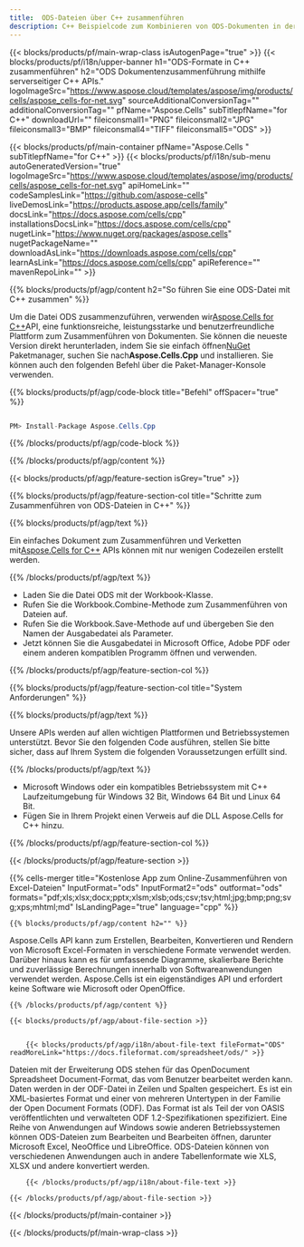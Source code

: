 ```yaml
---
title:  ODS-Dateien über C++ zusammenführen
description: C++ Beispielcode zum Kombinieren von ODS-Dokumenten in der C++-Laufzeitumgebung für Windows 32 Bit, Windows 64 Bit und Linux 64 Bit.
---
```

{{< blocks/products/pf/main-wrap-class isAutogenPage="true" >}}
{{< blocks/products/pf/i18n/upper-banner h1="ODS-Formate in C++ zusammenführen" h2="ODS Dokumentenzusammenführung mithilfe serverseitiger C++ APIs." logoImageSrc="https://www.aspose.cloud/templates/aspose/img/products/cells/aspose_cells-for-net.svg" sourceAdditionalConversionTag="" additionalConversionTag="" pfName="Aspose.Cells" subTitlepfName="for C++" downloadUrl="" fileiconsmall1="PNG" fileiconsmall2="JPG" fileiconsmall3="BMP" fileiconsmall4="TIFF" fileiconsmall5="ODS" >}}

{{< blocks/products/pf/main-container pfName="Aspose.Cells " subTitlepfName="for C++" >}}
{{< blocks/products/pf/i18n/sub-menu autoGeneratedVersion="true" logoImageSrc="https://www.aspose.cloud/templates/aspose/img/products/cells/aspose_cells-for-net.svg" apiHomeLink="" codeSamplesLink="https://github.com/aspose-cells" liveDemosLink="https://products.aspose.app/cells/family" docsLink="https://docs.aspose.com/cells/cpp" installationsDocsLink="https://docs.aspose.com/cells/cpp" nugetLink="https://www.nuget.org/packages/aspose.cells" nugetPackageName="" downloadAsLink="https://downloads.aspose.com/cells/cpp" learnAsLink="https://docs.aspose.com/cells/cpp" apiReference="" mavenRepoLink="" >}}

{{% blocks/products/pf/agp/content h2="So führen Sie eine ODS-Datei mit C++ zusammen" %}}

 Um die Datei ODS zusammenzuführen, verwenden wir<a href="https://products.aspose.com/cells/cpp">Aspose.Cells for C++</a>API, eine funktionsreiche, leistungsstarke und benutzerfreundliche Plattform zum Zusammenführen von Dokumenten. Sie können die neueste Version direkt herunterladen, indem Sie sie einfach öffnen<a href="https://www.nuget.org/packages/aspose.cells">NuGet</a> Paketmanager, suchen Sie nach<b>Aspose.Cells.Cpp</b> und installieren. Sie können auch den folgenden Befehl über die Paket-Manager-Konsole verwenden.

{{% blocks/products/pf/agp/code-block title="Befehl" offSpacer="true" %}}

```cs

PM> Install-Package Aspose.Cells.Cpp

```

{{% /blocks/products/pf/agp/code-block %}}

{{% /blocks/products/pf/agp/content %}}

{{< blocks/products/pf/agp/feature-section isGrey="true" >}}

{{% blocks/products/pf/agp/feature-section-col title="Schritte zum Zusammenführen von ODS-Dateien in C++" %}}

{{% blocks/products/pf/agp/text %}}

 Ein einfaches Dokument zum Zusammenführen und Verketten mit[Aspose.Cells for C++](https://products.aspose.com/cells/cpp) APIs können mit nur wenigen Codezeilen erstellt werden.

{{% /blocks/products/pf/agp/text %}}

+ Laden Sie die Datei ODS mit der Workbook-Klasse.
+ Rufen Sie die Workbook.Combine-Methode zum Zusammenführen von Dateien auf.
+ Rufen Sie die Workbook.Save-Methode auf und übergeben Sie den Namen der Ausgabedatei als Parameter.
+ Jetzt können Sie die Ausgabedatei in Microsoft Office, Adobe PDF oder einem anderen kompatiblen Programm öffnen und verwenden.

{{% /blocks/products/pf/agp/feature-section-col %}}

{{% blocks/products/pf/agp/feature-section-col title="System Anforderungen" %}}

{{% blocks/products/pf/agp/text %}}

 Unsere APIs werden auf allen wichtigen Plattformen und Betriebssystemen unterstützt. Bevor Sie den folgenden Code ausführen, stellen Sie bitte sicher, dass auf Ihrem System die folgenden Voraussetzungen erfüllt sind.

{{% /blocks/products/pf/agp/text %}}

-  Microsoft Windows oder ein kompatibles Betriebssystem mit C++ Laufzeitumgebung für Windows 32 Bit, Windows 64 Bit und Linux 64 Bit.
-  Fügen Sie in Ihrem Projekt einen Verweis auf die DLL Aspose.Cells for C++ hinzu.

{{% /blocks/products/pf/agp/feature-section-col %}}

{{< /blocks/products/pf/agp/feature-section >}}

{{% cells-merger title="Kostenlose App zum Online-Zusammenführen von Excel-Dateien" InputFormat="ods" InputFormat2="ods" outformat="ods" formats="pdf;xls;xlsx;docx;pptx;xlsm;xlsb;ods;csv;tsv;html;jpg;bmp;png;svg;xps;mhtml;md" IsLandingPage="true" language="cpp" %}}

<!-- aboutfile Starts -->

    {{% blocks/products/pf/agp/content h2="" %}}

Aspose.Cells API kann zum Erstellen, Bearbeiten, Konvertieren und Rendern von Microsoft Excel-Formaten in verschiedene Formate verwendet werden. Darüber hinaus kann es für umfassende Diagramme, skalierbare Berichte und zuverlässige Berechnungen innerhalb von Softwareanwendungen verwendet werden. Aspose.Cells ist ein eigenständiges API und erfordert keine Software wie Microsoft oder OpenOffice.

    {{% /blocks/products/pf/agp/content %}}

    {{< blocks/products/pf/agp/about-file-section >}}


        {{< blocks/products/pf/agp/i18n/about-file-text fileFormat="ODS" readMoreLink="https://docs.fileformat.com/spreadsheet/ods/" >}}
Dateien mit der Erweiterung ODS stehen für das OpenDocument Spreadsheet Document-Format, das vom Benutzer bearbeitet werden kann. Daten werden in der ODF-Datei in Zeilen und Spalten gespeichert. Es ist ein XML-basiertes Format und einer von mehreren Untertypen in der Familie der Open Document Formats (ODF). Das Format ist als Teil der von OASIS veröffentlichten und verwalteten ODF 1.2-Spezifikationen spezifiziert. Eine Reihe von Anwendungen auf Windows sowie anderen Betriebssystemen können ODS-Dateien zum Bearbeiten und Bearbeiten öffnen, darunter Microsoft Excel, NeoOffice und LibreOffice. ODS-Dateien können von verschiedenen Anwendungen auch in andere Tabellenformate wie XLS, XLSX und andere konvertiert werden.

        {{< /blocks/products/pf/agp/i18n/about-file-text >}}

    {{< /blocks/products/pf/agp/about-file-section >}}

<!-- aboutfile Ends -->



{{< /blocks/products/pf/main-container >}}
    
{{< /blocks/products/pf/main-wrap-class >}}
